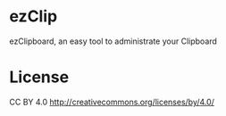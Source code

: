 # ezClip
ezClipboard, an easy tool to administrate your Clipboard

# License
CC BY 4.0
http://creativecommons.org/licenses/by/4.0/
